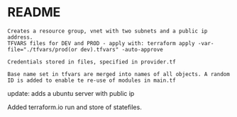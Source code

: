 
# README

```
Creates a resource group, vnet with two subnets and a public ip address.
TFVARS files for DEV and PROD - apply with: terraform apply -var-file="./tfvars/prod(or dev).tfvars" -auto-approve 
```

```
Credentials stored in files, specified in provider.tf 
```

```
Base name set in tfvars are merged into names of all objects. A random ID is added to enable te re-use of modules in main.tf 
```

update: adds a ubuntu server with public ip

Added terraform.io run and store of statefiles.